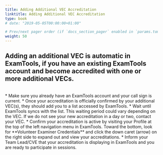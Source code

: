 ```yaml
---
title: Adding Additional VEC Accreditation
linktitle: Adding Additional VEC Accreditation
type: book
# date: "2019-05-05T00:00:00+01:00"

# Prev/next pager order (if `docs_section_pager` enabled in `params.toml`)
weight: 50
---
```

## Adding an additional VEC is automatic in ExamTools, if you have an existing ExamTools account and become accredited with one or more additional VECs.

<br />
* Make sure you already have an ExamTools account and your call sign is current.
* Once your accreditation is officially confirmed by your additional VEC(s), they should add you to a list accessed by ExamTools. 
* Wait until ExamTools syncs with the list. This waiting period could vary depending on the VEC.  If we do not see your new accreditation in a day or two, contact your VEC.
* Confirm your accreditation is active by visiting your Profile at the top of the left navigation menu in ExamTools.  Toward the bottom, look for **Volunteer Examiner Credentials** and click the down caret (arrow) on the right side to expand out and view your accreditations.
* Inform your Team Lead/CVE that your accreditation is displaying in ExamTools and you are ready to participate in sessions.


